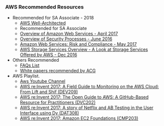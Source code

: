 ### AWS Recommended Resources

- Recommended for SA Associate - 2018 
  * [AWS Well-Architected](https://aws.amazon.com/architecture/well-architected/)
  - Recommended for SA Associate
  * [Overview of Amazon Web Services - April 2017](https://d1.awsstatic.com/whitepapers/aws-overview.pdf)
  * [Overview of Security Processes - June 2016](http://d0.awsstatic.com/whitepapers/Security/AWS%20Security%20Whitepaper.pdf)
  * [Amazon Web Services: Risk and Compliance - May 2017](https://d1.awsstatic.com/whitepapers/compliance/AWS_Risk_and_Compliance_Whitepaper.pdf)
  * [AWS Storage Services Overview - A Look at Storage Services Offered by AWS - Dec 2016](https://d1.awsstatic.com/whitepapers/Storage/AWS%20Storage%20Services%20Whitepaper-v9.pdf)
- Others Recommended
  * [FAQs List](https://github.com/escamarla/aws-training/blob/master/other-resources/docs-md/aws-faqs-list.md)
  * [White papers recommended by ACG](https://github.com/escamarla/aws-training/blob/master/other-resources/docs-md/docs-to-read.md/#wp)
- AWS Playlist. 
  * [Aws Youtube Channel](https://www.youtube.com/user/AmazonWebServices/)
  * [AWS re:Invent 2017: A Field Guide to Monitoring on the AWS Cloud: From Lift and Shif (DEV209)](https://www.youtube.com/watch?v=HjhqjG3YWFI&list=PLhrlKZpdzukf34vxrO18JKjMLT_5tGNJi)
  * [AWS re:Invent 2017: The Open Guide to AWS: A GitHub-Based Resource for Practitioners (DVC202)](https://www.youtube.com/watch?v=6LFE4IijMXw&list=PLhrlKZpdzukcXiSxwm8Q-A14n17gZj_kT)
  * [AWS re:Invent 2017: A story of Netflix and AB Testing in the User Interface using Dy (DAT308)](https://www.youtube.com/watch?v=k8PTetgYzLA&list=PLhrlKZpdzuketnzOgclLSIXCacM84ryFX)
  * [AWS re:Invent 2017: Amazon EC2 Foundations (CMP203)](https://www.youtube.com/watch?v=97Wi7V1wLYA&list=PLhrlKZpdzukeiPpqZ3C7r-6DDqr0pWTow)

